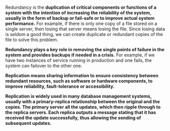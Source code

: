 Redundancy is the **duplication of critical components or functions of a system with the intention of increasing the reliability of the system, usually in the form of backup or fail-safe or to improve actual system performance.** For example, if there is only one copy of a file stored on a single server, then losing that server means losing the file. Since losing data is seldom a good thing, we can create duplicate or redundant copies of the file to solve this problem.

**Redundancy plays a key role in removing the single points of failure in the system and provides backups if needed in a crisis.** For example, if we have two instances of service running in production and one fails, the system can failover to the other one.

**Replication means sharing information to ensure consistency between redundant resources, such as software or hardware components, to improve reliability, fault-tolerance or accessibility.**

**Replication is widely used in many database management systems, usually with a primary-replica relationship between the original and the copies. The primary server all the updates, which then ripple through to the replica servers. Each replica outputs a message stating that it has received the update successfully, thus allowing the sending of subsequent updates.**